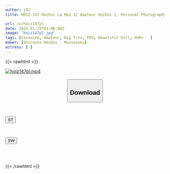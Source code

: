 ```yaml
---
author: j91
title: HOIZ-147 Hoihoi La Man 12 Amateur Hoihoi Z, Personal Photography, One Night, Matching App, Love Hotel, Amateur, Beautiful Girl, Older Sister, Gal, Neat, Gonzo, Big Breasts, Beautiful Breasts, Facial, Squirting, Incontinence, Electric Massager, Cheating, Waist, Carnivorous, Tall

url: /v/hoiz147pl
date: 2025-01-25T01:06:00Z
image: "hoiz147pl.jpg"
tags: [Censored, Amateur, Big Tits, POV, Beautiful Girl, 4HR+	]
maker: [Shirouto Hoihoi - Mousozoku]
actress: [ ]
---
```



{{< rawhtml >}}

<div class="video" data-videoid="VdmRKgl71vtKAGG">
    <a href="javascript:;">
        <img src="/v/hoiz147pl/hoiz147pl.jpg" width="WIDTH" height="HEIGHT" alt="hoiz147pl.mp4" loading="lazy">
    </a>
</div>

<script type="text/javascript" src="https://j91.asia/asset/on-demand-st.js"></script>

<br>
  <link rel="stylesheet" href="https://j91.asia/asset/bs5.css">
  
  <center>
  <button class="btn btn-primary" type="button" data-bs-toggle="collapse" data-bs-target=".multi-collapse" aria-expanded="false" aria-controls="multiCollapseExample1 multiCollapseExample2"><h2>Download</h2></button></center>
</p>
<div class="row">
  <div class="col">
    <div class="collapse multi-collapse" id="multiCollapseExample1">
      <div class="card card-body">
	      	      <br>
<div class="buttons">  
<p><a href="/v/hoiz147pl/st.html" target="_blank"><button class="btn-hover color-3"><i class="fa fa-download"></i> ST</button></a></p></div>
    </div>
  </div>
</div>
  <div class="col">
    <div class="collapse multi-collapse" id="multiCollapseExample2">
      <div class="card card-body">
	      <br>
<div class="buttons">
<p><a href="/v/hoiz147pl/sw.html" target="_blank"><button class="btn-hover color-2"><i class="fa fa-download"></i> SW</button></a></p></div>
<br><br>
      </div>
    </div>
  </div>
</div>

{{< /rawhtml >}}